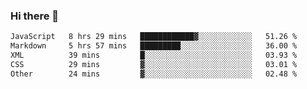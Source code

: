 ### Hi there 👋

<!--START_SECTION:waka-->

```txt
JavaScript   8 hrs 29 mins   ████████████▓░░░░░░░░░░░░   51.26 %
Markdown     5 hrs 57 mins   █████████░░░░░░░░░░░░░░░░   36.00 %
XML          39 mins         █░░░░░░░░░░░░░░░░░░░░░░░░   03.93 %
CSS          29 mins         ▓░░░░░░░░░░░░░░░░░░░░░░░░   03.01 %
Other        24 mins         ▓░░░░░░░░░░░░░░░░░░░░░░░░   02.48 %
```

<!--END_SECTION:waka-->
<!--
**Boombag0607/Boombag0607** is a ✨ _special_ ✨ repository because its `README.md` (this file) appears on your GitHub profile.

Here are some ideas to get you started:

- 🔭 I’m currently working on ...
- 🌱 I’m currently learning ...
- 👯 I’m looking to collaborate on ...
- 🤔 I’m looking for help with ...
- 💬 Ask me about ...
- 📫 How to reach me: ...
- 😄 Pronouns: ...
- ⚡ Fun fact: ...
-->
